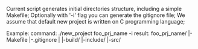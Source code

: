 Current script generates initial directories structure, including a simple Makefile;
Optionally with '-i' flag you can generate the gitignore file;
We assume that default new project is written on C programming language;

Example:
	command:
		./new_project foo_prj_name -i
	result:
		foo_prj_name/
		|-Makefile
		|-.gitignore
		|
		|-build/
		|-include/
		|-src/

